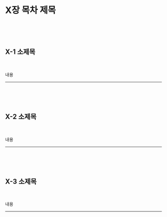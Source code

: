 # X장 목차 제목

<br>
<br>
<br>

## X-1 소제목

<br>

내용

---

<br>
<br>
<br>

## X-2 소제목

<br>

내용

---

<br>
<br>
<br>

## X-3 소제목

<br>

내용

---

<br>
<br>
<br>
